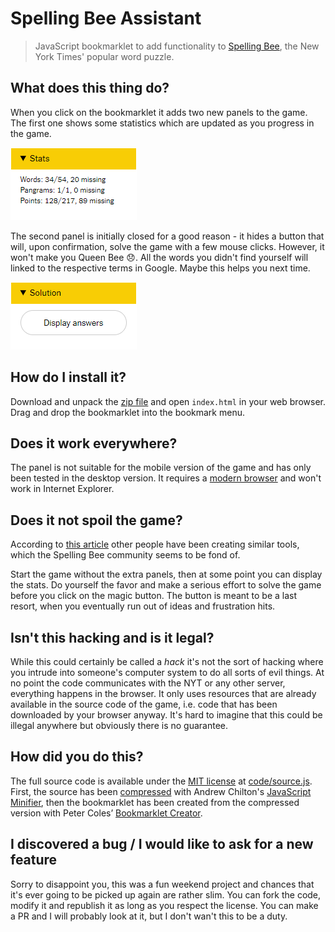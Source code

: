# Spelling Bee Assistant

> JavaScript bookmarklet to add functionality to [Spelling Bee](https://www.nytimes.com/puzzles/spelling-bee), the New York Times' popular word puzzle.


## What does this thing do?

When you click on the bookmarklet it adds two new panels to the game. The first one shows some statistics which are updated as you progress in the game.

![Game stats](img/stats.png)

The second panel is initially closed for a good reason - it hides a button that will, upon confirmation, solve the game with a few mouse clicks. However, it won't make you Queen Bee 😞. All the words you didn't find yourself will linked to the respective terms in Google. Maybe this helps you next time.

![Auto-solve the game](img/solution.png)

## How do I install it?

Download and unpack the [zip file](https://github.com/draber/spelling-bee-assistant/archive/main.zip) and open `index.html` in your web browser. Drag and drop the bookmarklet into the bookmark menu.


## Does it work everywhere?

The panel is not suitable for the mobile version of the game and has only been tested in the desktop version. It requires a [modern browser](https://caniuse.com/details) and won't work in Internet Explorer.


## Does it not spoil the game?

According to [this article](https://www.nytimes.com/2020/10/16/crosswords/spellingbee-puzzles.html) other people have been creating similar tools, which the Spelling Bee community seems to be fond of.

Start the game without the extra panels, then at some point you can display the stats. Do yourself the favor and make a serious effort to solve the game before you click on the magic button. The button is meant to be a last resort, when you eventually run out of ideas and frustration hits.


## Isn't this hacking and is it legal?

While this could certainly be called a _hack_ it's not the sort of hacking where you intrude into someone's computer system to do all sorts of evil things. At no point the code communicates with the NYT or any other server, everything happens in the browser. It only uses resources that are already available in the source code of the game, i.e. code that has been downloaded by your browser anyway. It's hard to imagine that this could be illegal anywhere but obviously there is no guarantee.


## How did you do this?

The full source code is available under the [MIT license](LICENSE.md) at [code/source.js](code/source.js). First, the source has been [compressed](code/source-compressed.js) with Andrew Chilton's [JavaScript Minifier](https://javascript-minifier.com/), then the bookmarklet has been created from the compressed version with Peter Coles’ [Bookmarklet Creator](https://mrcoles.com/bookmarklet/).


## I discovered a bug / I would like to ask for a new feature

Sorry to disappoint you, this was a fun weekend project and chances that it's ever going to be picked up again are rather slim. You can fork the code, modify it and republish it as long as you respect the license. You can make a PR and I will probably look at it, but I don't wan't this to be a duty.
